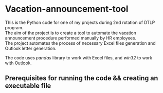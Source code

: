 # Vacation-announcement-tool
This is the Python code for one of my projects during 2nd rotation of DTLP program.   
The aim of the project is to create a tool to automate the vacation announcement procedure performed manually by HR employees.   
The project automates the process of necessary Excel files generation and Outlook letter generation.  
    
The code uses *pandas* library to work with Excel files, and *win32* to work with Outlook.

## Prerequisites for running the code && creating an executable file
